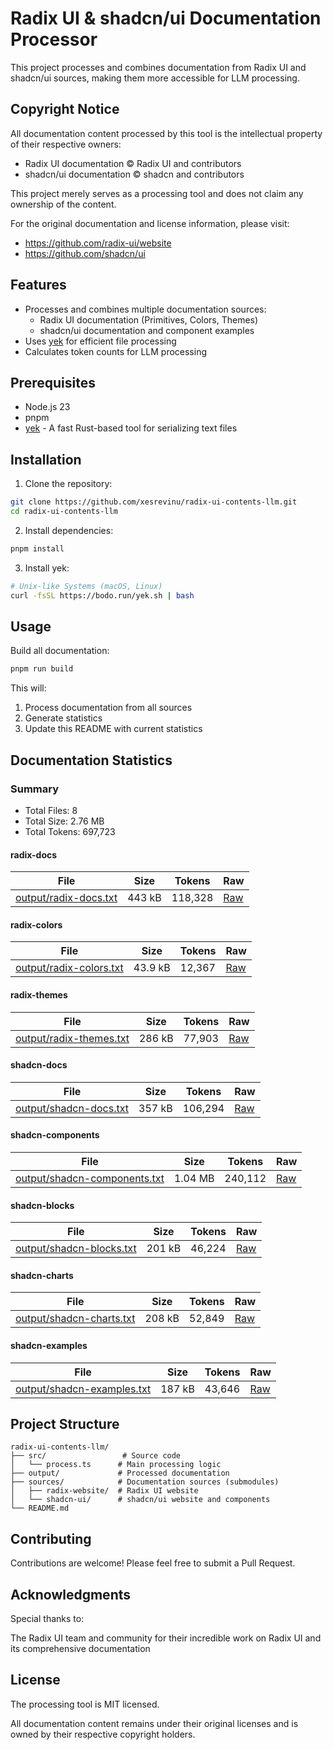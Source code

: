# Radix UI & shadcn/ui Documentation Processor

This project processes and combines documentation from Radix UI and shadcn/ui sources, making them more accessible for LLM processing.

## Copyright Notice

All documentation content processed by this tool is the intellectual property of their respective owners:
- Radix UI documentation © Radix UI and contributors
- shadcn/ui documentation © shadcn and contributors

This project merely serves as a processing tool and does not claim any ownership of the content.

For the original documentation and license information, please visit:
- https://github.com/radix-ui/website
- https://github.com/shadcn/ui

## Features

- Processes and combines multiple documentation sources:
  - Radix UI documentation (Primitives, Colors, Themes)
  - shadcn/ui documentation and component examples
- Uses [yek](https://github.com/bodo-run/yek) for efficient file processing
- Calculates token counts for LLM processing

## Prerequisites

- Node.js 23
- pnpm
- [yek](https://github.com/bodo-run/yek) - A fast Rust-based tool for serializing text files

## Installation

1. Clone the repository:
```bash
git clone https://github.com/xesrevinu/radix-ui-contents-llm.git
cd radix-ui-contents-llm
```

2. Install dependencies:
```bash
pnpm install
```

3. Install yek:
```bash
# Unix-like Systems (macOS, Linux)
curl -fsSL https://bodo.run/yek.sh | bash
```

## Usage

Build all documentation:
```bash
pnpm run build
```

This will:
1. Process documentation from all sources
2. Generate statistics
3. Update this README with current statistics

<!-- STATS_START -->
## Documentation Statistics

### Summary

- Total Files: 8
- Total Size: 2.76 MB
- Total Tokens: 697,723

#### radix-docs

| File | Size | Tokens | Raw |
| --- | --- | --- | --- |
| [output/radix-docs.txt](https://github.com/xesrevinu/radix-ui-contents-llm/blob/main/output/radix-docs.txt) | 443 kB | 118,328 | [Raw](https://raw.githubusercontent.com/xesrevinu/radix-ui-contents-llm/main/output/radix-docs.txt) |

#### radix-colors

| File | Size | Tokens | Raw |
| --- | --- | --- | --- |
| [output/radix-colors.txt](https://github.com/xesrevinu/radix-ui-contents-llm/blob/main/output/radix-colors.txt) | 43.9 kB | 12,367 | [Raw](https://raw.githubusercontent.com/xesrevinu/radix-ui-contents-llm/main/output/radix-colors.txt) |

#### radix-themes

| File | Size | Tokens | Raw |
| --- | --- | --- | --- |
| [output/radix-themes.txt](https://github.com/xesrevinu/radix-ui-contents-llm/blob/main/output/radix-themes.txt) | 286 kB | 77,903 | [Raw](https://raw.githubusercontent.com/xesrevinu/radix-ui-contents-llm/main/output/radix-themes.txt) |

#### shadcn-docs

| File | Size | Tokens | Raw |
| --- | --- | --- | --- |
| [output/shadcn-docs.txt](https://github.com/xesrevinu/radix-ui-contents-llm/blob/main/output/shadcn-docs.txt) | 357 kB | 106,294 | [Raw](https://raw.githubusercontent.com/xesrevinu/radix-ui-contents-llm/main/output/shadcn-docs.txt) |

#### shadcn-components

| File | Size | Tokens | Raw |
| --- | --- | --- | --- |
| [output/shadcn-components.txt](https://github.com/xesrevinu/radix-ui-contents-llm/blob/main/output/shadcn-components.txt) | 1.04 MB | 240,112 | [Raw](https://raw.githubusercontent.com/xesrevinu/radix-ui-contents-llm/main/output/shadcn-components.txt) |

#### shadcn-blocks

| File | Size | Tokens | Raw |
| --- | --- | --- | --- |
| [output/shadcn-blocks.txt](https://github.com/xesrevinu/radix-ui-contents-llm/blob/main/output/shadcn-blocks.txt) | 201 kB | 46,224 | [Raw](https://raw.githubusercontent.com/xesrevinu/radix-ui-contents-llm/main/output/shadcn-blocks.txt) |

#### shadcn-charts

| File | Size | Tokens | Raw |
| --- | --- | --- | --- |
| [output/shadcn-charts.txt](https://github.com/xesrevinu/radix-ui-contents-llm/blob/main/output/shadcn-charts.txt) | 208 kB | 52,849 | [Raw](https://raw.githubusercontent.com/xesrevinu/radix-ui-contents-llm/main/output/shadcn-charts.txt) |

#### shadcn-examples

| File | Size | Tokens | Raw |
| --- | --- | --- | --- |
| [output/shadcn-examples.txt](https://github.com/xesrevinu/radix-ui-contents-llm/blob/main/output/shadcn-examples.txt) | 187 kB | 43,646 | [Raw](https://raw.githubusercontent.com/xesrevinu/radix-ui-contents-llm/main/output/shadcn-examples.txt) |


<!-- STATS_END -->

## Project Structure

```
radix-ui-contents-llm/
├── src/                 # Source code
│   └── process.ts      # Main processing logic
├── output/             # Processed documentation
├── sources/            # Documentation sources (submodules)
│   ├── radix-website/  # Radix UI website
│   └── shadcn-ui/      # shadcn/ui website and components
└── README.md
```

## Contributing

Contributions are welcome! Please feel free to submit a Pull Request.

## Acknowledgments

Special thanks to:

The Radix UI team and community for their incredible work on Radix UI and its comprehensive documentation

## License

The processing tool is MIT licensed.

All documentation content remains under their original licenses and is owned by their respective copyright holders.
